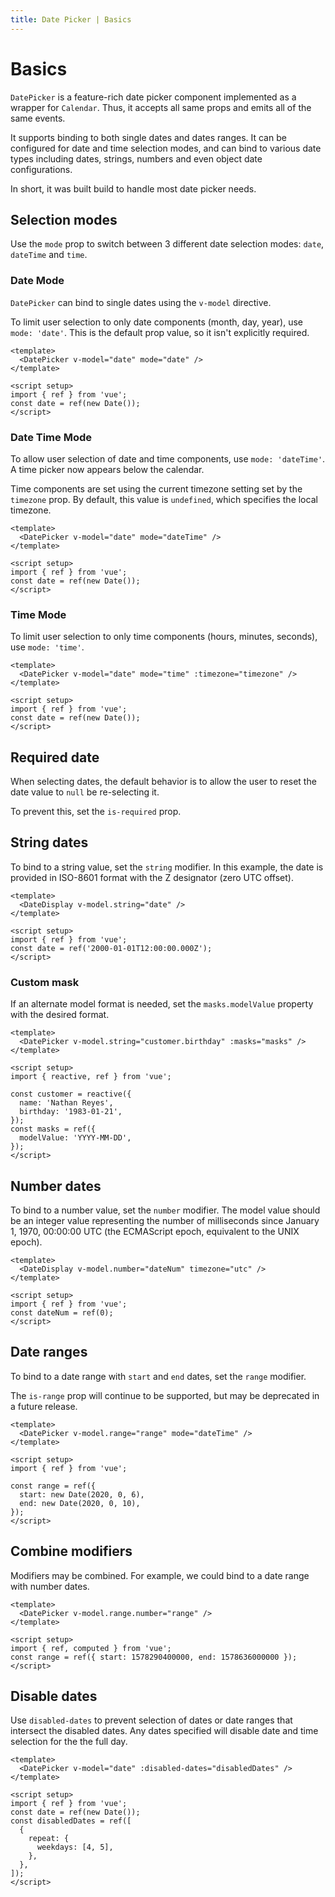 ```yaml
---
title: Date Picker | Basics
---
```


# Basics

`DatePicker` is a feature-rich date picker component implemented as a wrapper for `Calendar`. Thus, it accepts all same props and emits all of the same events.

It supports binding to both single dates and dates ranges. It can be configured for date and time selection modes, and can bind to various date types including dates, strings, numbers and even object date configurations.

In short, it was built build to handle most date picker needs.

## Selection modes

Use the `mode` prop to switch between 3 different date selection modes: `date`, `dateTime` and `time`.

### Date Mode

`DatePicker` can bind to single dates using the `v-model` directive.

To limit user selection to only date components (month, day, year), use `mode: 'date'`. This is the default prop value, so it isn't explicitly required.

<Example centered>
  <DateWithValue mode="date" />
</Example>

```vue
<template>
  <DatePicker v-model="date" mode="date" />
</template>

<script setup>
import { ref } from 'vue';
const date = ref(new Date());
</script>
```

### Date Time Mode

To allow user selection of date and time components, use `mode: 'dateTime'`. A time picker now appears below the calendar.

<BaseAlert info>

  Time components are set using the current timezone setting set by the `timezone` prop. By default, this value is `undefined`, which specifies the local timezone.
</BaseAlert>

<Example centered>
  <DateWithValue mode="dateTime" />
</Example>

```vue
<template>
  <DatePicker v-model="date" mode="dateTime" />
</template>

<script setup>
import { ref } from 'vue';
const date = ref(new Date());
</script>
```

### Time Mode

To limit user selection to only time components (hours, minutes, seconds), use `mode: 'time'`.

<Example centered>
  <DateWithValue mode="time" />
</Example>

```vue
<template>
  <DatePicker v-model="date" mode="time" :timezone="timezone" />
</template>

<script setup>
import { ref } from 'vue';
const date = ref(new Date());
</script>
```

## Required date

When selecting dates, the default behavior is to allow the user to reset the date value to `null` be re-selecting it.

To prevent this, set the `is-required` prop.

<Example centered>
  <DateWithValue mode="dateTime" is-required />
</Example>

## String dates

To bind to a string value, set the `string` modifier. In this example, the date is provided in ISO-8601 format with the Z designator (zero UTC offset).

<Example centered>
  <ModelModifierString />
</Example>

```vue
<template>
  <DateDisplay v-model.string="date" />
</template>

<script setup>
import { ref } from 'vue';
const date = ref('2000-01-01T12:00:00.000Z');
</script>
```

### Custom mask

If an alternate model format is needed, set the `masks.modelValue` property with the desired format.

<Example centered>
  <ModelModifierStringMask />
</Example>

```vue
<template>
  <DatePicker v-model.string="customer.birthday" :masks="masks" />
</template>

<script setup>
import { reactive, ref } from 'vue';

const customer = reactive({
  name: 'Nathan Reyes',
  birthday: '1983-01-21',
});
const masks = ref({
  modelValue: 'YYYY-MM-DD',
});
</script>
```

## Number dates

To bind to a number value, set the `number` modifier. The model value should be an integer value representing the number of milliseconds since January 1, 1970, 00:00:00 UTC (the ECMAScript epoch, equivalent to the UNIX epoch).

<Example centered>
  <ModelModifierNumber />
</Example>

```vue
<template>
  <DateDisplay v-model.number="dateNum" timezone="utc" />
</template>

<script setup>
import { ref } from 'vue';
const dateNum = ref(0);
</script>
```

## Date ranges

To bind to a date range with `start` and `end` dates, set the `range` modifier.

<BaseAlert title="Deprecation warning" warning>

The `is-range` prop will continue to be supported, but may be deprecated in a future release.
</BaseAlert>

<Example centered>
  <ModelModifierRange />
</Example>

```vue
<template>
  <DatePicker v-model.range="range" mode="dateTime" />
</template>

<script setup>
import { ref } from 'vue';

const range = ref({
  start: new Date(2020, 0, 6),
  end: new Date(2020, 0, 10),
});
</script>
```

## Combine modifiers

Modifiers may be combined. For example, we could bind to a date range with number dates.

<Example centered>
  <ModelModifiersRangeNumber />
</Example>

```vue
<template>
  <DatePicker v-model.range.number="range" />
</template>

<script setup>
import { ref, computed } from 'vue';
const range = ref({ start: 1578290400000, end: 1578636000000 });
</script>
```

## Disable dates

Use `disabled-dates` to prevent selection of dates or date ranges that intersect the disabled dates. Any dates specified will disable date and time selection for the the full day.

<Example centered>
  <DateDisabled />
</Example>

```vue
<template>
  <DatePicker v-model="date" :disabled-dates="disabledDates" />
</template>

<script setup>
import { ref } from 'vue';
const date = ref(new Date());
const disabledDates = ref([
  {
    repeat: {
      weekdays: [4, 5],
    },
  },
]);
</script>
```